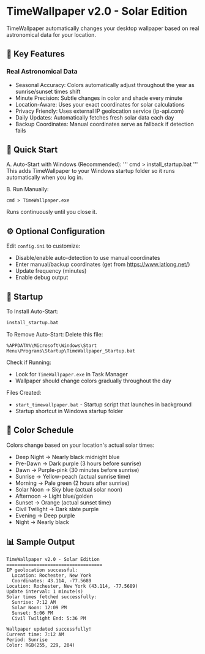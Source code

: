 # TimeWallpaper v2.0 - Solar Edition

TimeWallpaper automatically changes your desktop wallpaper based on real astronomical data for your location.

## 🌟 Key Features

### Real Astronomical Data
- Seasonal Accuracy: Colors automatically adjust throughout the year as sunrise/sunset times shift
- Minute Precision: Subtle changes in color and shade every minute
- Location-Aware: Uses your exact coordinates for solar calculations
- Privacy Friendly: Uses external IP geolocation service (ip-api.com)
- Daily Updates: Automatically fetches fresh solar data each day
- Backup Coordinates: Manual coordinates serve as fallback if detection fails

## 🚀 Quick Start

A. Auto-Start with Windows (Recommended):
   '''
   cmd > install_startup.bat
   '''
   This adds TimeWallpaper to your Windows startup folder so it runs automatically when you log in.

B. Run Manually:
   ```
   cmd > TimeWallpaper.exe
   ```
   Runs continuously until you close it.

## ⚙️ Optional Configuration

Edit `config.ini` to customize:

- Disable/enable auto-detection to use manual coordinates
- Enter manual/backup coordinates (get from https://www.latlong.net/)
- Update frequency (minutes)
- Enable debug output

## 🔧 Startup

To Install Auto-Start:
```cmd
install_startup.bat
```

To Remove Auto-Start:
Delete this file:
```
%APPDATA%\Microsoft\Windows\Start Menu\Programs\Startup\TimeWallpaper_Startup.bat
```

Check if Running:
- Look for `TimeWallpaper.exe` in Task Manager
- Wallpaper should change colors gradually throughout the day

Files Created:
- `start_timewallpaper.bat` - Startup script that launches in background
- Startup shortcut in Windows startup folder

## 🌅 Color Schedule

Colors change based on your location's actual solar times:

- Deep Night → Nearly black midnight blue
- Pre-Dawn → Dark purple (3 hours before sunrise)
- Dawn → Purple-pink (30 minutes before sunrise) 
- Sunrise → Yellow-peach (actual sunrise time)
- Morning → Pale green (2 hours after sunrise)
- Solar Noon → Sky blue (actual solar noon)
- Afternoon → Light blue/golden
- Sunset → Orange (actual sunset time)
- Civil Twilight → Dark slate purple
- Evening → Deep purple
- Night → Nearly black

## 📊 Sample Output

```
TimeWallpaper v2.0 - Solar Edition
===================================
IP geolocation successful:
  Location: Rochester, New York
  Coordinates: 43.114, -77.5689
Location: Rochester, New York (43.114, -77.5689)
Update interval: 1 minute(s)
Solar times fetched successfully:
  Sunrise: 7:12 AM
  Solar Noon: 12:09 PM  
  Sunset: 5:06 PM
  Civil Twilight End: 5:36 PM

Wallpaper updated successfully!
Current time: 7:12 AM
Period: Sunrise
Color: RGB(255, 229, 204)
```